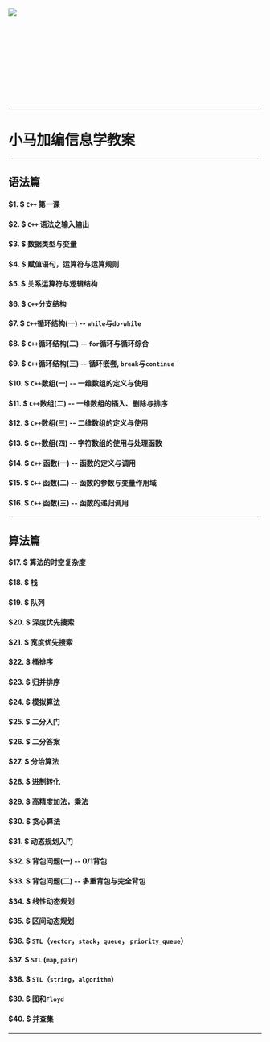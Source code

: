 <img src=http://img.027cgb.com/615847/xmjb.jpg />



</br>
</br>
</br>
</br>
</br>
</br>
</br>
</br>
</br>
</br>
</br>


---

# 小马加编信息学教案

--- 

## 语法篇

#### $1. $ ```C++``` 第⼀课
#### $2. $ ```C++``` 语法之输⼊输出
#### $3. $ 数据类型与变量
#### $4. $ 赋值语句，运算符与运算规则
#### $5. $ 关系运算符与逻辑结构
#### $6. $ ```C++```分⽀结构
#### $7. $ ```C++```循环结构(⼀) -- ```while```与```do-while```
#### $8. $ ```C++```循环结构(⼆) -- ```for```循环与循环综合
#### $9. $ ```C++```循环结构(三) -- 循环嵌套, ```break```与```continue```
#### $10. $ ```C++```数组(一) -- 一维数组的定义与使用
#### $11. $ ```C++```数组(⼆) -- 一维数组的插入、删除与排序
#### $12. $ ```C++```数组(三) -- 二维数组的定义与使用
#### $13. $ ```C++```数组(四) -- 字符数组的使用与处理函数
#### $14. $ ```C++``` 函数(一) -- 函数的定义与调用
#### $15. $ ```C++``` 函数(二) -- 函数的参数与变量作用域
#### $16. $ ```C++``` 函数(三) -- 函数的递归调用

---

## 算法篇

#### $17. $ 算法的时空复杂度
#### $18. $ 栈
#### $19. $ 队列
#### $20. $ 深度优先搜索
#### $21. $ 宽度优先搜索
#### $22. $ 桶排序
#### $23. $ 归并排序
#### $24. $ 模拟算法
#### $25. $ 二分入门
#### $26. $ 二分答案
#### $27. $ 分治算法
#### $28. $ 进制转化
#### $29. $ 高精度加法，乘法
#### $30. $ 贪心算法
#### $31. $ 动态规划入门
#### $32. $ 背包问题(一) -- 0/1背包
#### $33. $ 背包问题(二) -- 多重背包与完全背包
#### $34. $ 线性动态规划
#### $35. $ 区间动态规划
#### $36. $ ```STL```（```vector```，```stack```，```queue```， ```priority_queue```）
#### $37. $ ```STL``` (```map```, ```pair```)
#### $38. $ ```STL```（```string```，```algorithm```）
#### $39. $ 图和```Floyd```
#### $40. $ 并查集
---